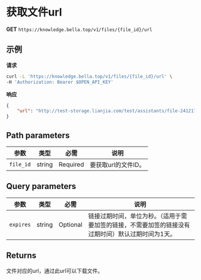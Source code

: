 # 获取文件url

**GET** `https://knowledge.bella.top/v1/files/{file_id}/url`

## 示例

**请求**
```bash
curl -L 'https://knowledge.bella.top/v1/files/{file_id}/url' \
-H 'Authorization: Bearer $OPEN_API_KEY'
```

**响应**
```json
{
    "url": "http://test-storage.lianjia.com/test/assistants/file-2412171824220019000001-277459125.jpg"
}
```

## Path parameters

| 参数 | 类型 | 必需 | 说明 |
|-----|------|------|------|
| `file_id` | string | Required | 要获取url的文件ID。 |

## Query parameters

| 参数 | 类型 | 必需 | 说明 |
|-----|------|------|------|
| `expires` | string | Optional | 链接过期时间，单位为秒。（适用于需要加签的链接，不需要加签的链接没有过期时间）默认过期时间为1天。 |

## Returns
文件对应的url，通过此url可以下载文件。